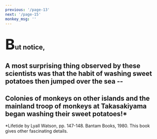 ```yaml
---
previous: '/page-13'
next: '/page-15'
monkey_msg: ''
---
```


## <span style="font-size:47px;">B</span>ut notice,

## A most surprising thing observed by these scientists was that the habit of washing sweet potatoes then jumped over the sea --

## Colonies of monkeys on other islands and the mainland troop of monkeys at Takasakiyama began washing their sweet potatoes!*

*Lifetide by Lyall Watson, pp. 147-148. Bantam Books, 1980. This book gives other fascinating details.
